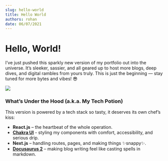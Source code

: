 ```yaml
---
slug: hello-world
title: Hello World
authors: rohan
date: 06/07/2021
---
```


# Hello, World!

I’ve just pushed this sparkly new version of my portfolio out into the universe. It’s sleeker, sassier, and all geared up to host more blogs, deep dives, and digital rambles from yours truly. This is just the beginning — stay tuned for more bytes and vibes! 😎

![](https://media3.giphy.com/media/v1.Y2lkPTc5MGI3NjExejI2YXNhcGN1aHFqMGE5eWJ2MjIwemVhOHdqOGltbzZiemE4Y2QyMSZlcD12MV9pbnRlcm5hbF9naWZfYnlfaWQmY3Q9Zw/3hxk2aOwWmfOU/giphy.gif)

### What’s Under the Hood (a.k.a. My Tech Potion)
This version is powered by a tech stack so tasty, it deserves its own chef’s kiss:

- **React.js** – the heartbeat of the whole operation.
- [**Chakra UI**](https://v2.chakra-ui.com/) - styling my components with comfort, accessibility, and serious drip.
- **Next.js** – handling routes, pages, and making things ✨snappy✨.
- [**Docusaurus 2**](https://docusaurus.io/) – making blog writing feel like casting spells in markdown.
